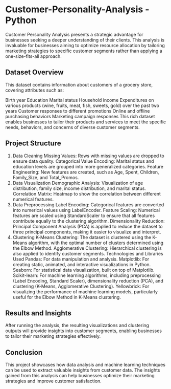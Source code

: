 # Customer-Personality-Analysis - Python

Customer Personality Analysis presents a strategic advantage for businesses seeking a deeper understanding of their clients. This analysis is invaluable for businesses aiming to optimize resource allocation by tailoring marketing strategies to specific customer segments rather than applying a one-size-fits-all approach.

## Dataset Overview
This dataset contains information about customers of a grocery store, covering attributes such as:

Birth year
Education
Marital status
Household income
Expenditures on various products (wine, fruits, meat, fish, sweets, gold) over the past two years
Customer responses to different promotions
Online and offline purchasing behaviors
Marketing campaign responses
This rich dataset enables businesses to tailor their products and services to meet the specific needs, behaviors, and concerns of diverse customer segments.

## Project Structure
1. Data Cleaning
Missing Values: Rows with missing values are dropped to ensure data quality.
Categorical Value Encoding: Marital status and education levels are grouped into more generalized categories.
Feature Engineering: New features are created, such as Age, Spent, Children, Family_Size, and Total_Promos.
2. Data Visualization
Demographic Analysis: Visualization of age distribution, family size, income distribution, and marital status.
Correlation Matrix: Heatmap to show the correlation between different numerical features.
3. Data Preprocessing
Label Encoding: Categorical features are converted into numerical values using LabelEncoder.
Feature Scaling: Numerical features are scaled using StandardScaler to ensure that all features contribute equally to the clustering algorithm.
Dimensionality Reduction: Principal Component Analysis (PCA) is applied to reduce the dataset to three principal components, making it easier to visualize and interpret.
4. Clustering
K-Means Clustering: The dataset is clustered using the K-Means algorithm, with the optimal number of clusters determined using the Elbow Method.
Agglomerative Clustering: Hierarchical clustering is also applied to identify customer segments.
Technologies and Libraries Used
Pandas: For data manipulation and analysis.
Matplotlib: For creating static, animated, and interactive visualizations in Python.
Seaborn: For statistical data visualization, built on top of Matplotlib.
Scikit-learn: For machine learning algorithms, including preprocessing (Label Encoding, Standard Scaler), dimensionality reduction (PCA), and clustering (K-Means, Agglomerative Clustering).
Yellowbrick: For visualizing the performance of machine learning models, particularly useful for the Elbow Method in K-Means clustering.

## Results and Insights
After running the analysis, the resulting visualizations and clustering outputs will provide insights into customer segments, enabling businesses to tailor their marketing strategies effectively.

## Conclusion
This project showcases how data analysis and machine learning techniques can be used to extract valuable insights from customer data. The insights gained from this analysis can help businesses optimize their marketing strategies and improve customer satisfaction.
